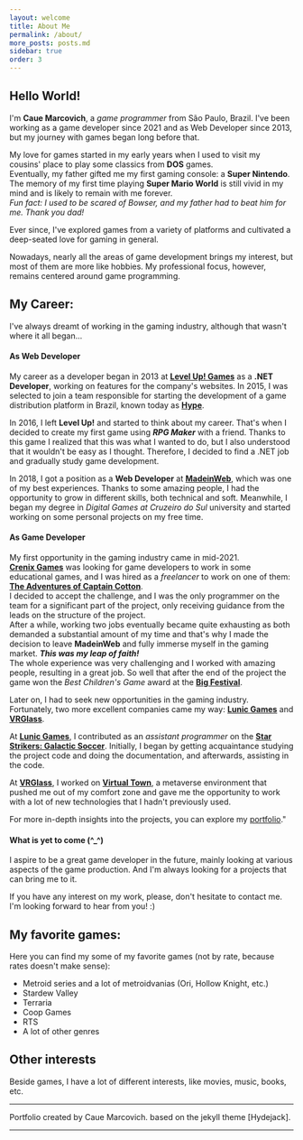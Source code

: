 ```yaml
---
layout: welcome
title: About Me
permalink: /about/
more_posts: posts.md
sidebar: true
order: 3
---
```


## Hello World!

I'm **Caue Marcovich**, a *game programmer* from São Paulo, Brazil. I've been working as a game developer since 2021 and as Web Developer since 2013, but my journey with games began long before that.

My love for games started in my early years when I used to visit my cousins' place to play some classics from **DOS** games.  
Eventually, my father gifted me my first gaming console: a **Super Nintendo**. The memory of my first time playing **Super Mario World** is still vivid in my mind and is likely to remain with me forever.  
*Fun fact: I used to be scared of Bowser, and my father had to beat him for me. Thank you dad!*

Ever since, I've explored games from a variety of platforms and cultivated a deep-seated love for gaming in general.

Nowadays, nearly all the areas of game development brings my interest, but most of them are more like hobbies. My professional focus, however, remains centered around game programming.

## My Career:
I've always dreamt of working in the gaming industry, although that wasn't where it all began...

#### As Web Developer
My career as a developer began in 2013 at [**Level Up! Games**][levelup] as a **.NET Developer**, working on features for the company's websites. In 2015, I was selected to join a team responsible for starting the development of a game distribution platform in Brazil, known today as [**Hype**][hype].

In 2016, I left **Level Up!** and started to think about my career. That's when I decided to create my first game using ***RPG Maker*** with a friend. Thanks to this game I realized that this was what I wanted to do, but I also understood that it wouldn't be easy as I thought. Therefore, I decided to find a .NET job and gradually study game development.

In 2018, I got a position as a **Web Developer** at [**MadeinWeb**][madeinweb], which was one of my best experiences. Thanks to some amazing people, I had the opportunity to grow in different skills, both technical and soft. Meanwhile, I began my degree in *Digital Games at Cruzeiro do Sul* university and started working on some personal projects on my free time.

#### As Game Developer
My first opportunity in the gaming industry came in mid-2021.  
[**Crenix Games**][crenix] was looking for game developers to work in some educational games, and I was hired as a *freelancer* to work on one of them: [**The Adventures of Captain Cotton**][aventurasalgodao].  
I decided to accept the challenge, and I was the only programmer on the team for a significant part of the project, only receiving guidance from the leads on the structure of the project.  
After a while, working  two jobs eventually became quite exhausting as both demanded a substantial amount of my time and that's why I made the decision to leave **MadeinWeb** and fully immerse myself in the gaming market. ***This was my leap of faith!***  
The whole experience was very challenging and I worked with amazing people, resulting in a great job. So well that after the end of the project the game won the *Best Children's Game* award at the [**Big Festival**][bigfestival].

Later on, I had to seek new opportunities in the gaming industry. Fortunately, two more excellent companies came my way: [**Lunic Games**][lunic] and [**VRGlass**][vrglass].

At [**Lunic Games**][lunic], I contributed as an *assistant programmer* on the [**Star Strikers: Galactic Soccer**][starstrikers]. Initially, I began by getting acquaintance studying the project code and doing the documentation, and afterwards, assisting in the code.

At [**VRGlass**][vrglass], I worked on [**Virtual Town**][virtualtown], a metaverse environment that pushed me out of my comfort zone and gave me the opportunity to work with a lot of new technologies that I hadn't previously used.

For more in-depth insights into the projects, you can explore my [portfolio]."

#### What is yet to come (^_^)

I aspire to be a great game developer in the future, mainly looking at various aspects of the game production. And I'm always looking for a projects that can bring me to it.

If you have any interest on my work, please, don't hesitate to contact me.
I'm looking forward to hear from you! :)

## My favorite games:
Here you can find my some of my favorite games (not by rate, because rates doesn't make sense):

- Metroid series and a lot of metroidvanias (Ori, Hollow Knight, etc.)
- Stardew Valley
- Terraria
- Coop Games
- RTS 
- A lot of other genres

## Other interests
Beside games, I have a lot of different interests, like movies, music, books, etc.

***

Portfolio created by Caue Marcovich.
based on the jekyll theme [Hydejack].

***

<!--author-->

<!-- Links -->
[levelup]: https://br.leveluplatam.com/
[madeinweb]: https://madeinweb.com.br/
[crenix]: https://www.linkedin.com/company/crenix-games/
[lunic]: https://lunicgames.com/
[vrglass]: https://vrglass.com/
[bigfestival]: https://bigfestival.com.br/

[hype]: https://hype.games/

[aventurasalgodao]: /games/cotton-captain/
[aventurasalgodao-award]: https://games.bigfestival.com.br/BIG2022/game/as-aventuras-do-capitao-algodao
[starstrikers]: /games/star-strikers/
[virtualtown]: /games/virtual-town/
[portfolio]: /games/